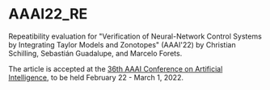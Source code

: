 # AAAI22_RE
Repeatibility evaluation for "Verification of Neural-Network Control Systems by Integrating Taylor Models and Zonotopes" (AAAI'22) by Christian Schilling, Sebastián Guadalupe, and Marcelo Forets.

The article is accepted at the [36th AAAI Conference on Artificial Intelligence](https://aaai.org/Conferences/AAAI-22/), to be held February 22 - March 1, 2022.
